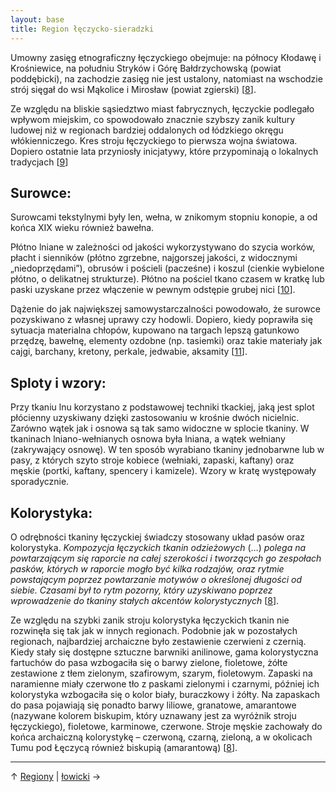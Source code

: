 ```yaml
---
layout: base
title: Region łęczycko-sieradzki
---
```


Umowny zasięg etnograficzny łęczyckiego obejmuje: na północy Kłodawę i Krośniewice, na południu Stryków i Górę Bałdrzychowską (powiat poddębicki), na zachodzie zasięg nie jest ustalony, natomiast na wschodzie strój sięgał do wsi Mąkolice i Mirosław (powiat zgierski) [[8][bibliografia]].

Ze względu na bliskie sąsiedztwo miast fabrycznych, łęczyckie podlegało wpływom miejskim, co spowodowało znacznie szybszy zanik kultury ludowej niż w regionach bardziej oddalonych od łódzkiego okręgu włókienniczego. Kres stroju łęczyckiego to pierwsza wojna światowa. Dopiero ostatnie lata przyniosły inicjatywy, które przypominają o lokalnych tradycjach [[9][bibliografia]]

## Surowce:

Surowcami tekstylnymi były len, wełna, w znikomym stopniu konopie, a od końca XIX wieku również bawełna.

Płótno lniane w zależności od jakości wykorzystywano do szycia worków, płacht i sienników (płótno zgrzebne, najgorszej jakości, z widocznymi „niedoprzędami”), obrusów i pościeli (pacześne) i koszul (cienkie wybielone płótno, o delikatnej strukturze). Płótno na pościel tkano czasem w kratkę lub paski uzyskane przez włączenie w pewnym odstępie grubej nici [[10][bibliografia]].

Dążenie do jak największej samowystarczalności powodowało, że surowce pozyskiwano z własnej uprawy czy hodowli. Dopiero, kiedy poprawiła się sytuacja materialna chłopów, kupowano na targach lepszą gatunkowo przędzę, bawełnę, elementy ozdobne (np. tasiemki) oraz takie materiały jak cajgi, barchany, kretony, perkale, jedwabie, aksamity [[11][bibliografia]].

## Sploty i wzory:

Przy tkaniu lnu korzystano z podstawowej techniki tkackiej, jaką jest splot płócienny uzyskiwany dzięki zastosowaniu w krośnie dwóch nicielnic. Zarówno wątek jak i osnowa są tak samo widoczne w splocie tkaniny. W tkaninach lniano-wełnianych osnowa była lniana, a wątek wełniany (zakrywający osnowę). W ten sposób wyrabiano tkaniny jednobarwne lub w pasy, z których szyto stroje kobiece (wełniaki, zapaski, kaftany) oraz męskie (portki, kaftany, spencery i kamizele). Wzory w kratę występowały sporadycznie.

## Kolorystyka:

O odrębności tkaniny łęczyckiej świadczy stosowany układ pasów oraz kolorystyka. *Kompozycja łęczyckich tkanin odzieżowych* (…) *polega na powtarzającym się raporcie na całej szerokości i tworzących go zespołach pasków, których w raporcie mogło być kilka rodzajów, oraz rytmie powstającym poprzez powtarzanie motywów o określonej długości od siebie. Czasami był to rytm pozorny, który uzyskiwano poprzez wprowadzenie do tkaniny stałych akcentów kolorystycznych* [[8][bibliografia]].

Ze względu na szybki zanik stroju kolorystyka łęczyckich tkanin nie rozwinęła się tak jak w innych regionach. Podobnie jak w pozostałych regionach, najbardziej archaiczne było zestawienie czerwieni z czernią. Kiedy stały się dostępne sztuczne barwniki anilinowe, gama kolorystyczna fartuchów do pasa wzbogaciła się o barwy zielone, fioletowe, żółte zestawione z tłem zielonym, szafirowym, szarym, fioletowym. Zapaski na naramienne miały czerwone tło z paskami zielonymi i czarnymi, później ich kolorystyka wzbogaciła się o kolor biały, buraczkowy i żółty. Na zapaskach do pasa pojawiają się ponadto barwy liliowe, granatowe, amarantowe (nazywane kolorem biskupim, który uznawany jest za wyróżnik stroju łęczyckiego), fioletowe, karminowe, czerwone. Stroje męskie zachowały do końca archaiczną kolorystykę – czerwoną, czarną, zieloną, a w okolicach Tumu pod Łęczycą również biskupią (amarantową) [[8][bibliografia]].

---

↑ [Regiony](/regiony/) | [łowicki](/regiony/lowicki/) →

[bibliografia]: /slowniczek-i-bibliografia/#bibliografia